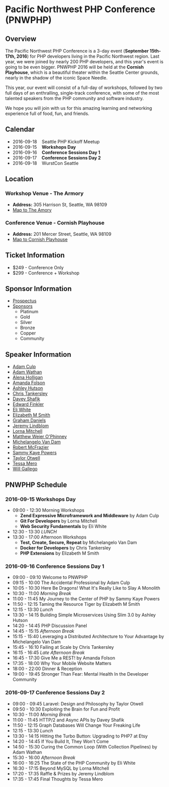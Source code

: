 # Pacific Northwest PHP Conference (PNWPHP)

## Overview

The Pacific Northwest PHP Conference is a 3-day event (**September 15th-17th, 2016**) for PHP developers living in the Pacific Northwest region. Last year, we were joined by nearly 200 PHP developers, and this year's event is going to be even bigger. PNWPHP 2016 will be held at the **Cornish Playhouse**, which is a beautiful theater within the Seattle Center grounds, nearly in the shadow of the iconic Space Needle.

This year, our event will consist of a full-day of workshops, followed by two full days of an enthralling, single-track conference, with some of the most talented speakers from the PHP community and software industry.

We hope you will join with us for this amazing learning and networking experience full of food, fun, and friends.

## Calendar

* 2016-09-18 &nbsp;&nbsp; Seattle PHP Kickoff Meetup
* 2016-09-15 &nbsp;&nbsp; **Workshops Day**
* 2016-09-16 &nbsp;&nbsp; **Conference Sessions Day 1**
* 2016-09-17 &nbsp;&nbsp; **Conference Sessions Day 2**
* 2016-09-18 &nbsp;&nbsp; WurstCon Seattle


## Location

### Workshop Venue - The Armory

* __Address:__ 
 	305 Harrison St, Seattle, WA 98109
* [Map to The Amory](https://www.google.com/maps/place/Armory,+305+Harrison+St,+Seattle,+WA+98109/)

### Conference Venue - Cornish Playhouse

* __Address:__
    201 Mercer Street, Seattle, WA 98109
* [Map to Cornish Playhouse](https://www.google.com/maps/place/201+Mercer+St,+Seattle,+WA+98109/)    

## Ticket Information

* $249 - Conference Only
* $299 - Conference + Workshop

## Sponsor Information

* [Prospectus](sponsors/prospectus.pdf)
* [Sponsors](sponsors/README.md)
  - Platinum
  - Gold
  - Silver
  - Bronze
  - Copper
  - Community

## Speaker Information

* [Adam Culp](speakers/adam-culp.md)
* [Adam Wathan](speakers/adam-wathan.md)
* [Alena Holligan](speakers/alena-holligan.md)
* [Amanda Folson](speakers/amanda-folson.md)
* [Ashley Hutson](speakers/ashley-hutson.md)
* [Chris Tankersley](speakers/chris-tankersley.md)
* [Davey Shafik](speakers/davey-shafik.md)
* [Edward Finkler](speakers/edward-finkler.md)
* [Eli White](speakers/eli-white.md)
* [Elizabeth M Smith](speakers/elizabeth-m-smith.md)
* [Graham Daniels](speakers/graham-daniels.md)
* [Jeremy Lindblom](speakers/jeremy-lindblom.md)
* [Lorna Mitchell](speakers/lorna-mithchell.md)
* [Matthew Weier O'Phinney](speakers/matthew-weier-o-phinney.md)
* [Michelangelo Van Dam](speakers/michelangelo-van-dam.md)
* [Robert McFrazier](speakers/robert-mcfrazier.md)
* [Sammy Kaye Powers](speakers/sammy-kaye-powers.md)
* [Taylor Otwell](speakers/taylor-otwell.md)
* [Tessa Mero](speakers/tessa-mero.md)
* [Will Gallego](speakers/will-gallego.md)

## PNWPHP Schedule

### 2016-09-15 Workshops Day
* 09:00 - 12:30 Morning Workshops
  - **Zend Expressive Microframework and Middleware** by Adam Culp
  - **Git For Developers** by Lorna Mitchell
  - **Web Security Fundamentals** by Eli White
* 12:30 - 13:30 *LUNCH*
* 13:30 - 17:00 Afternoon Workshops 
  - **Test, Create, Secure, Repeat** by Michelangelo Van Dam
  - **Docker for Developers** by Chris Tankersley
  - **PHP Extensions** by Elizabeth M Smith 

### 2016-09-16 Conference Sessions Day 1
* 09:00 - 09:10 Welcome to PNWPHP
* 09:15 - 10:00 The Accidental Professional by Adam Culp
* 10:05 - 10:30 Here Be Dragons! What It's Really Like to Slay A Monolith
* 10:30 - 11:00 *Morning Break*
* 11:00 - 11:45 My Journey to the Center of PHP by Sammy Kaye Powers
* 11:50 - 12:15 Taming the Resource Tiger by Elizabeth M Smith
* 12:15 - 13:30 *Lunch*
* 13:30 - 14:15 Building Simple Microservices Using Slim 3.0 by Ashley Hutson
* 14:20 - 14:45 PHP Discussion Panel 
* 14:45 - 15:15 *Afternoon Break*
* 15:15 - 15:40 Leveraging a Distributed Architecture to Your Advantage by Michelangelo Van Dam
* 15:45 - 16:10 Failing at Scale by Chris Tankersley
* 16:15 - 16:45 *Late Afternoon Break*
* 16:45 - 17:30 Give Me a REST! by Amanda Folson
* 17:35 - 18:00 Why Your Mobile Website Matters
* 18:00 - 22:00 Dinner &amp; Reception
* 19:00 - 19:45 Stronger Than Fear: Mental Health In the Developer Community


### 2016-09-17 Conference Sessions Day 2
* 09:00 - 09:45 Laravel: Design and Philosophy by Taylor Otwell
* 09:50 - 10:30 Exploiting the Brain for Fun and Profit
* 10:30 - 11:00 *Morning Break*
* 11:00 - 11:45 HTTP/2 and Async APIs by Davey Shafik
* 11:50 - 12:15 Graph Databases Will Change Your Freaking Life
* 12:15 - 13:30 *Lunch*
* 13:30 - 14:15 Hitting the Turbo Button: Upgrading to PHP7 at Etsy
* 14:20 - 14:45 If You Build It, They Won't Come 
* 14:50 - 15:30 Curing the Common Loop (With Collection Pipelines) by Adam Wathan
* 15:30 - 16:00 *Afternoon Break*
* 16:00 - 16:25 The State of the PHP Community by Eli White
* 16:30 - 17:15 Beyond MySQL by Lorna Mitchell
* 17:20 - 17:35 Raffle & Prizes by Jeremy Lindblom
* 17:35 - 17:45 Final Thoughts by Tessa Mero


